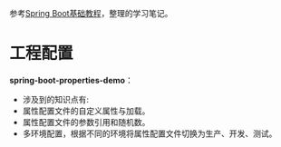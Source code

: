 参考[Spring Boot基础教程](http://blog.didispace.com/Spring-Boot%E5%9F%BA%E7%A1%80%E6%95%99%E7%A8%8B/)，整理的学习笔记。

# 工程配置

**spring-boot-properties-demo**：

* 涉及到的知识点有: 
 * 属性配置文件的自定义属性与加载。
 * 属性配置文件的参数引用和随机数。
 * 多环境配置，根据不同的环境将属性配置文件切换为生产、开发、测试。
